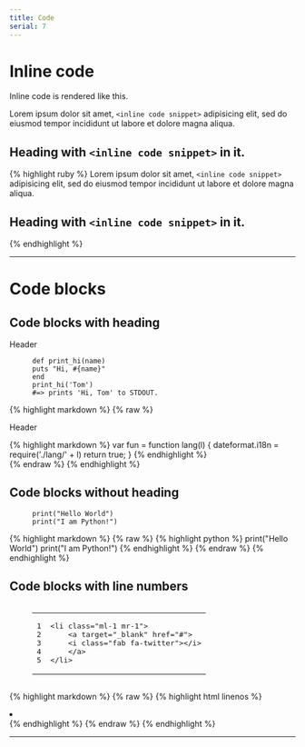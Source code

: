 ```yaml
---
title: Code
serial: 7
---
```



# Inline code

Inline code is rendered like this.

<div class="code-example">
<p>Lorem ipsum dolor sit amet, <code class="language-plaintext highlighter-rouge">&lt;inline code snippet&gt;</code> adipisicing elit, sed do eiusmod tempor incididunt ut labore et dolore magna aliqua.</p>
<h2 id="heading-with-inline-code-snippet-in-it">Heading with <code class="language-plaintext highlighter-rouge">&lt;inline code snippet&gt;</code> in it.</h2>
</div>

{% highlight ruby %}
Lorem ipsum dolor sit amet, `<inline code snippet>` adipisicing elit, sed do eiusmod tempor incididunt ut labore et dolore magna aliqua.

## Heading with `<inline code snippet>` in it.
{% endhighlight %}

***

# Code blocks

## Code blocks with heading

<div class="code-example">
<div class="w3-theme-l5 codebox">
<p class=" w3-center w3-theme-l4 code-name">Header</p>
<figure class="highlight"><pre><code class="language-ruby" data-lang="ruby"><span class="k">def</span> <span class="nf">print_hi</span><span class="p">(</span><span class="nb">name</span><span class="p">)</span>
<span class="nb">puts</span> <span class="s2">"Hi, </span><span class="si">#{</span><span class="nb">name</span><span class="si">}</span><span class="s2">"</span>
<span class="k">end</span>
<span class="n">print_hi</span><span class="p">(</span><span class="s1">'Tom'</span><span class="p">)</span>
<span class="c1">#=&gt; prints 'Hi, Tom' to STDOUT.</span></code></pre></figure>
</div>
</div>

{% highlight markdown %}
{% raw %}
<div class="w3-theme-l5 codebox">
<p class=" w3-center w3-theme-l4 code-name">Header</p>
{% highlight markdown %}
var fun = function lang(l) {
  dateformat.i18n = require('./lang/' + l)
  return true;
}
{% endhighlight %}
</div>
{% endraw %}
{% endhighlight %}

## Code blocks without heading

<div class="code-example">
<figure class="highlight"><pre><code class="language-python" data-lang="python"><span class="k">print</span><span class="p">(</span><span class="s">"Hello World"</span><span class="p">)</span>
<span class="k">print</span><span class="p">(</span><span class="s">"I am Python!"</span><span class="p">)</span></code></pre></figure>
</div>

{% highlight markdown %}
{% raw %}
{% highlight python %}
print("Hello World")
print("I am Python!")
{% endhighlight %}
{% endraw %}
{% endhighlight %}



## Code blocks with line numbers

<div class="code-example">
<figure class="highlight"><pre><code class="language-html" data-lang="html"><table class="rouge-table"><tbody><tr><td class="gutter gl"><pre class="lineno">1
2
3
4
5
</pre></td><td class="code"><pre><span class="nt">&lt;li</span> <span class="na">class=</span><span class="s">"ml-1 mr-1"</span><span class="nt">&gt;</span>
    <span class="nt">&lt;a</span> <span class="na">target=</span><span class="s">"_blank"</span> <span class="na">href=</span><span class="s">"#"</span><span class="nt">&gt;</span>
    <span class="nt">&lt;i</span> <span class="na">class=</span><span class="s">"fab fa-twitter"</span><span class="nt">&gt;&lt;/i&gt;</span>
    <span class="nt">&lt;/a&gt;</span>
<span class="nt">&lt;/li&gt;</span>
</pre></td></tr></tbody></table></code></pre></figure>
</div>

{% highlight markdown %}
{% raw %}
{% highlight html linenos %}
<li class="ml-1 mr-1">
    <a target="_blank" href="#">
    <i class="fab fa-twitter"></i>
    </a>
</li>
{% endhighlight %}
{% endraw %}
{% endhighlight %}

***